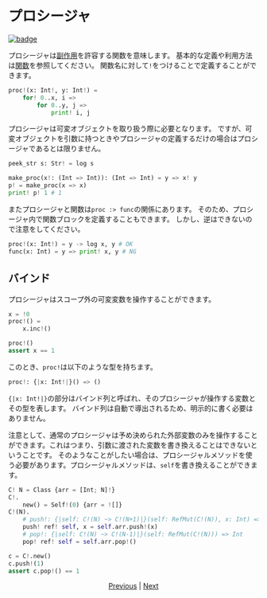 # プロシージャ

[![badge](https://img.shields.io/endpoint.svg?url=https%3A%2F%2Fgezf7g7pd5.execute-api.ap-northeast-1.amazonaws.com%2Fdefault%2Fsource_up_to_date%3Fowner%3Derg-lang%26repos%3Derg%26ref%3Dmain%26path%3Ddoc/EN/syntax/08_procedure.md%26commit_hash%3D637109aa8b3826b78df334ef6508131cff575623)](https://gezf7g7pd5.execute-api.ap-northeast-1.amazonaws.com/default/source_up_to_date?owner=erg-lang&repos=erg&ref=main&path=doc/EN/syntax/08_procedure.md&commit_hash=637109aa8b3826b78df334ef6508131cff575623)

プロシージャは[副作用](./07_side_effect.md)を許容する関数を意味します。
基本的な定義や利用方法は[関数](./04_function.md)を参照してください。
関数名に対して`!`をつけることで定義することができます。

```python
proc!(x: Int!, y: Int!) =
    for! 0..x, i =>
        for 0..y, j =>
            print! i, j
```

プロシージャは可変オブジェクトを取り扱う際に必要となります。
ですが、可変オブジェクトを引数に持つときやプロシージャの定義するだけの場合はプロシージャであるとは限りません。

```python
peek_str s: Str! = log s

make_proc(x!: (Int => Int)): (Int => Int) = y => x! y
p! = make_proc(x => x)
print! p! 1 # 1
```

またプロシージャと関数は`proc :> func`の関係にあります。
そのため、プロシージャ内で関数ブロックを定義することもできます。
しかし、逆はできないので注意をしてください。

```python
proc!(x: Int!) = y -> log x, y # OK
func(x: Int) = y => print! x, y # NG
```

## バインド

プロシージャはスコープ外の可変変数を操作することができます。

```python
x = !0
proc!() =
    x.inc!()

proc!()
assert x == 1
```

このとき、`proc!`は以下のような型を持ちます。

```python
proc!: {|x: Int!|}() => ()
```

`{|x: Int!|}`の部分はバインド列と呼ばれ、そのプロシージャが操作する変数とその型を表します。
バインド列は自動で導出されるため、明示的に書く必要はありません。

注意として、通常のプロシージャは予め決められた外部変数のみを操作することができます。これはつまり、引数に渡された変数を書き換えることはできないということです。
そのようなことがしたい場合は、プロシージャルメソッドを使う必要があります。プロシージャルメソッドは、`self`を書き換えることができます。

```python
C! N = Class {arr = [Int; N]!}
C!.
    new() = Self!(0) {arr = ![]}
C!(N).
    # push!: {|self: C!(N) ~> C!(N+1)|}(self: RefMut(C!(N)), x: Int) => NoneType
    push! ref! self, x = self.arr.push!(x)
    # pop!: {|self: C!(N) ~> C!(N-1)|}(self: RefMut(C!(N))) => Int
    pop! ref! self = self.arr.pop!()

c = C!.new()
c.push!(1)
assert c.pop!() == 1
```

<p align='center'>
    <a href='./07_side_effect.md'>Previous</a> | <a href='./09_builtin_procs.md'>Next</a>
</p>
